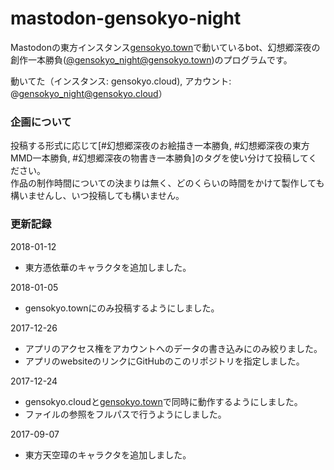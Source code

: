 # mastodon-gensokyo-night

Mastodonの東方インスタンス[gensokyo.town](https://gensokyo.town)で動いているbot、幻想郷深夜の創作一本勝負([@gensokyo_night@gensokyo.town](https://gensokyo.town/@gensokyo_night))のプログラムです。

動いてた（インスタンス: gensokyo.cloud), アカウント: @gensokyo_night@gensokyo.cloud）

### 企画について

投稿する形式に応じて[#幻想郷深夜のお絵描き一本勝負, #幻想郷深夜の東方MMD一本勝負, #幻想郷深夜の物書き一本勝負]のタグを使い分けて投稿してください。</br>
作品の制作時間についての決まりは無く、どのくらいの時間をかけて製作しても構いませんし、いつ投稿しても構いません。


### 更新記録

2018-01-12
- 東方憑依華のキャラクタを追加しました。

2018-01-05
- gensokyo.townにのみ投稿するようにしました。

2017-12-26
- アプリのアクセス権をアカウントへのデータの書き込みにのみ絞りました。
- アプリのwebsiteのリンクにGitHubのこのリポジトリを指定しました。

2017-12-24
- gensokyo.cloudと[gensokyo.town](https://gensokyo.town)で同時に動作するようにしました。
- ファイルの参照をフルパスで行うようにしました。

2017-09-07
- 東方天空璋のキャラクタを追加しました。
